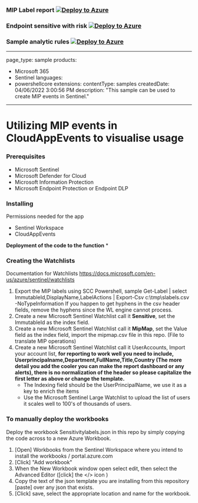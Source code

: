 ### MIP Label report [![Deploy to Azure](https://aka.ms/deploytoazurebutton)](https://portal.azure.com/#create/Microsoft.Template/uri/https%3A%2F%2Fraw.githubusercontent.com%2FOfficeDev%2FO365-ActivityFeed-AzureFunction%2Fmaster%2FSentinel_CloudApp%2fLabel%20Statistics.json)
### Endpoint sensitive with risk [![Deploy to Azure](https://aka.ms/deploytoazurebutton)](https://portal.azure.com/#create/Microsoft.Template/uri/https%3A%2F%2Fraw.githubusercontent.com%2FOfficeDev%2FO365-ActivityFeed-AzureFunction%2Fmaster%2FSentinel_CloudApp%2fEndpointSensitiveInfo.json)
### Sample analytic rules [![Deploy to Azure](https://aka.ms/deploytoazurebutton)](https://portal.azure.com/#create/Microsoft.Template/uri/https%3A%2F%2Fraw.githubusercontent.com%2FOfficeDev%2FO365-ActivityFeed-AzureFunction%2Fmaster%2FSentinel_CloudApp%2fAzure_Sentinel_analytics_rules.json)

---
page_type: sample
products:
- Microsoft 365
- Sentinel
languages:
- powershellcore
extensions:
  contentType: samples
  createdDate: 04/06/2022 3:00:56 PM
description: "This sample can be used to create MIP events in Sentinel."
---


# Utilizing MIP events in CloudAppEvents to visualise usage

### Prerequisites

- Microsoft Sentinel
- Microsoft Defender for Cloud
- Microsoft Information Protection
- Microsoft Endpoint Protection or Endpoint DLP

### Installing
Permissions needed for the app
  - Sentinel Workspace
  - CloudAppEvents
    
**Deployment of the code to the function**
  * 
### Creating the Watchlists
Documentation for Watchlists https://docs.microsoft.com/en-us/azure/sentinel/watchlists

1. Export the MIP labels using SCC Powershell, sample Get-Label | select ImmutableId,DisplayName,LabelActions | Export-Csv c:\tmp\slabels.csv -NoTypeInformation
If you happen to get hyphens in the csv header fields, remove the hyphens since the WL engine cannot process. 
2. Create a new Microsoft Sentinel Watchlist call it **Sensitive**, set the ImmutableId as the index field.
3. Create a new Microsoft Sentinel Watchlist call it **MipMap**, set the Value field as the index field, import the mipmap.csv file in this repo. (File to translate MIP operations)
4. Create a new Microsoft Sentinel Watchlist call it UserAccounts, Import your account list, **for reporting to work well you need to include, Userprincipalname,Department,FullName,Title,Country (The more detail you add the cooler you can make the report dashboard or any alerts), there is no normalization of the header so please capitalize the first letter as above or change the template.**
   - The Indexing field should be the UserPrincipalName, we use it as a key to enrich the items
   - Use the Microsoft Sentinel Large Watchlist to upload the list of users it scales well to 100's of thousands of users.

### To manually deploy the workbooks
Deploy the workbook Sensitivitylabels.json in this repo by simply copying the code across to a new Azure Workbook. 
1. [Open] Workbooks from the Sentinel Workspace where you intend to install the workbooks / portal.azure.com
2. [Click] "Add workbook" 
3. When the New Workbook window open select edit, then select the Advanced Editor ([click] the </> icon )
4. Copy the text of the json template you are installing from this repository [paste] over any json that exists.
5. [Click] save, select the appropriate location and name for the workbook.

